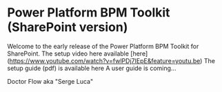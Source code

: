 # Power Platform BPM Toolkit (SharePoint version)

Welcome to the early release of the Power Platform BPM Toolkit for SharePoint.
The setup video here available [here] (https://www.youtube.com/watch?v=fwlPDj7IEpE&feature=youtu.be)
The setup guide (pdf) is available here
A user guide is coming...

Doctor Flow aka "Serge Luca"

